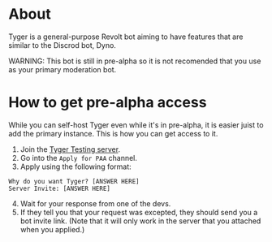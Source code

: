 # About
 Tyger is a general-purpose Revolt bot aiming to have features that are similar to the Discrod bot, Dyno.

 WARNING: This bot is still in pre-alpha so it is not recomended that you use as your primary moderation bot.

# How to get pre-alpha access
While you can self-host Tyger even while it's in pre-alpha, it is easier juist to add the primary instance. This is how you can get access to it.

1. Join the [Tyger Testing server](https://nightly.revolt.chat/invite/hg2HCTaW).
2. Go into the `Apply for PAA` channel.
3. Apply using the following format:
```
Why do you want Tyger? [ANSWER HERE]
Server Invite: [ANSWER HERE]
```
4. Wait for your response from one of the devs.
5. If they tell you that your request was excepted, they should send you a bot invite link. (Note that it will only work in the server that you attached when you applied.)
